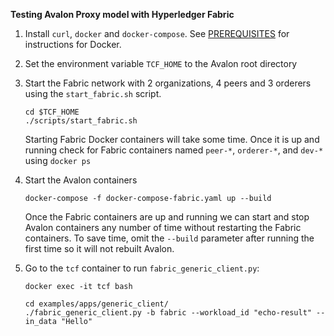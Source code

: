 **Testing Avalon Proxy model with Hyperledger Fabric**
1.  Install ``curl``, ``docker`` and ``docker-compose``.
    See [PREREQUISITES](PREREQUISITES.md#docker) for instructions for Docker.

2.  Set the environment variable ``TCF_HOME`` to the Avalon root directory

3.  Start the Fabric network with 2 organizations, 4 peers and 3 orderers
    using the ``start_fabric.sh`` script.
    ```
    cd $TCF_HOME
    ./scripts/start_fabric.sh
    ```
    Starting Fabric Docker containers will take some time.
    Once it is up and running check for Fabric containers named
    ``peer-*``, ``orderer-*``, and ``dev-*`` using ``docker ps``

4.  Start the Avalon containers

    ``docker-compose -f docker-compose-fabric.yaml up --build``

    Once the Fabric containers are up and running we can start and stop Avalon
    containers any number of time without restarting the Fabric containers.
    To save time, omit the ``--build`` parameter after running the first time
    so it will not rebuilt Avalon.

5.  Go to the ``tcf`` container to run ``fabric_generic_client.py``:
    ````
    docker exec -it tcf bash

    cd examples/apps/generic_client/
    ./fabric_generic_client.py -b fabric --workload_id "echo-result" --in_data "Hello"
    ````

